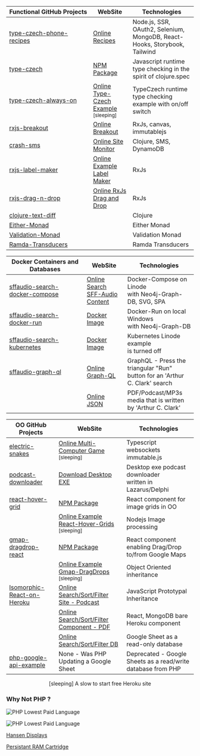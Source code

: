 | Functional&nbsp;GitHub&nbsp;Projects | WebSite                                                  | Technologies                                                              |
| ------------------------------------ | -------------------------------------------------------- | ------------------------------------------------------------------------- |
| [type-czech-phone-recipes][rec_g]    | [Online Recipes][rec_w]                                  | Node.js, SSR, OAuth2, Selenium, MongoDB, React-Hooks, Storybook, Tailwind |
| [type-czech][tcz_g]                  | [NPM Package][tcz_n]                                     | Javascript runtime type checking in the spirit of clojure.spec            |
| [type-czech-always-on][aon_g]        | [Online Type-Czech Example][aon_w] <sup>[sleeping]</sup> | TypeCzech runtime type checking example with on/off switch                |
| [rxjs-breakout][brk_g]               | [Online Breakout][brk_w]                                 | RxJs, canvas, immutablejs                                                 |
| [crash-sms][sms_g]                   | [Online Site Monitor][sms_w]                             | Clojure, SMS, DynamoDB                                                    |
| [rxjs-label-maker][lbl_g]            | [Online Example Label Maker][lbl_w]                      | RxJs                                                                      |
| [rxjs-drag-n-drop][drg_g]            | [Online RxJs Drag and Drop][drg_w]                       | RxJs                                                                      |
| [clojure-text-diff ][ctd_g]          |                                                          | Clojure                                                                   |
| [Either-Monad][mon_g]                |                                                          | Either Monad                                                              |
| [Validation-Monad][val_g]            |                                                          | Validation Monad                                                          |
| [Ramda-Transducers ][ram_g]          |                                                          | Ramda Transducers                                                         |

[rec_g]: https://github.com/steenhansen/type-czech-phone-recipes
[rec_w]: https://phone-recipes.herokuapp.com/steenhansen1942/gmail.com
[tcz_g]: https://github.com/steenhansen/type-czech
[tcz_n]: https://www.npmjs.com/package/type-czech
[aon_g]: https://github.com/steenhansen/type-czech-always-on
[aon_w]: https://type-czech-always-on.herokuapp.com
[brk_g]: https://github.com/steenhansen/rxjs-breakout
[brk_w]: https://steenhansen.github.io/gh-pages/
[sms_g]: https://github.com/steenhansen/crash-sms
[sms_w]: https://fathomless-woodland-85635.herokuapp.com/
[lbl_g]: https://github.com/steenhansen/rxjs-label-maker
[lbl_w]: https://steenhansen.github.io/rxjs-label-maker/
[drg_g]: https://github.com/steenhansen/rxjs-drag-n-drop
[drg_w]: https://steenhansen.github.io/rxjs-drag-n-drop/
[ctd_g]: https://github.com/steenhansen/clojure-text-diff
[mon_g]: https://gist.github.com/steenhansen/f9a9e9eee2fd563e378d8ddfce98cf0a
[val_g]: https://gist.github.com/steenhansen/5a0dbad5388a79ebb900b257fc7a129c
[ram_g]: https://gist.github.com/steenhansen/3e8c320725c6196c9a259661473dec42

| Docker&nbsp;Containers&nbsp;and Databases | WebSite                                  | Technologies                                                                   |
| ----------------------------------------- | ---------------------------------------- | ------------------------------------------------------------------------------ |
| [sffaudio-search-docker-compose ][sli_g]  | [Online Search SFF-Audio Content][sli_w] | Docker-Compose on Linode<br>with Neo4j-Graph-DB, SVG, SPA                      |
| [sffaudio-search-docker-run ][swi_g]      | [Docker Image][swi_d]                    | Docker-Run on local Windows<br>with Neo4j-Graph-DB                             |
| [sffaudio-search-kubernetes][sku_g]       | [Docker Image][sku_d]                    | Kubernetes Linode example<br>is turned off                                     |
| [sffaudio-graph-ql ][sgr_g]               | [Online Graph-QL][sgr_w]                 | GraphQL - Press the triangular "Run"<br>button for an 'Arthur C. Clark' search |
|                                           | [Online JSON][sgr_j]                     | PDF/Podcast/MP3s media that is written<br> by 'Arthur C. Clark'                |

[sli_g]: https://github.com/steenhansen/sffaudio-search-docker-compose
[sli_w]: http://45.79.183.31/?author=isaac-asimov
[swi_g]: https://github.com/steenhansen/sffaudio-search-docker-run
[swi_d]: https://hub.docker.com/r/steenhansen/sff-audio-search
[sku_g]: https://github.com/steenhansen/sffaudio-search-kubernetes
[sku_d]: https://hub.docker.com/r/steenhansen/sff-audio-kube
[sgr_g]: https://github.com/steenhansen/sffaudio-graph-ql
[sgr_w]: https://sffaudio-graph-ql.herokuapp.com/graphiql?operationName=serch_ql&query=query%20serch_ql(%24search_parameter%3A%20String!)%20%7B%0A%20%20search_site_content(search_text%3A%20%24search_parameter)%20%7B%0A%20%20%20%20%20%20...%20on%20ArticlePage%7B%20ID%20headline%20article_post%20%20%20%7D%2C%0A%20%20%20%20...%20on%20MentionPage%7B%20ID%20headline%20mention_post%20%20%20%7D%2C%0A%20%20%20%20...%20on%20RsdMedia%20%7B%20ID%20rsd_post%20resource%0A%20%20%20%20%20%20%20%20%20%20%20%20%20%20%20%20%20%20%20%20%20%20book%7B%20author%20title%20%7D%0A%20%20%20%20%20%20%20%20%20%20%20%20%20%20%20%20%20%20%20%20%20%20podcast%20%7B%20description%20mp3%20length%20episode%20%7D%20%20%20%7D%2C%0A%20%20%20%20...%20on%20SffAudioMedia%20%7B%20ID%20sffaudio_post%20narrator%0A%20%20%20%20%20%20%20%20%20%20%20%20%20%20%20%20%20%20%20%20%20%20%20%20%20%20%20possiblebook%7B%20author%20title%20%7D%0A%20%20%20%20%20%20%20%20%20%20%20%20%20%20%20%20%20%20%20%20%20%20%20%20%20%20%20podcast%20%7B%20description%20mp3%20length%20episode%20%7D%20%20%20%7D%2C%0A%20%20%20%20...%20on%20PdfMedia%20%7B%20ID%0A%20%20%20%20%20%20%20%20%20%20%20%20%20%20%20%20%20%20%20%20%20%20book%7B%20author%20title%20%7D%0A%20%20%20%20%20%20%20%20%20%20%20%20%20%20%20%20%20%20%20%20%20%20issues%20%7B%20url%20publisher%20pages%20%7D%20%20%20%7D%0A%20%20%7D%0A%7D%0A&variables=%7B%0A%20%20%22search_parameter%22%3A%20%22Clarke%22%0A%7D
[sgr_j]: https://sffaudio-graph-ql.herokuapp.com/graphql?operationName=serch_ql&query=%0Aquery%20serch_ql(%24search_parameter%3A%20String!)%20%7B%0A%20search_site_content(search_text%3A%20%24search_parameter)%20%7B%0A%20...%20on%20ArticlePage%7B%20ID%20headline%20article_post%20%7D%2C%0A%20...%20on%20MentionPage%7B%20ID%20headline%20mention_post%20%7D%2C%0A%20...%20on%20RsdMedia%20%7B%20ID%20rsd_post%20resource%0A%20book%20%7B%20author%20title%20%7D%0A%20podcast%20%7B%20description%20mp3%20length%20episode%20%7D%20%7D%2C%0A%20...%20on%20SffAudioMedia%20%7B%20ID%20sffaudio_post%20narrator%20about%0A%20possiblebook%7B%20author%20title%20%7D%0A%20podcast%20%7B%20description%20mp3%20length%20episode%20%7D%20%7D%2C%0A%20...%20on%20PdfMedia%20%7B%20ID%0A%20book%20%7B%20author%20title%20%7D%0A%20issues%20%7B%20url%20publisher%20pages%20%7D%20%7D%0A%20%7D%0A%7D%20&variables=%7B%20%22search_parameter%22%3A%20%22clarke%22%7D

| OO GitHub Projects                   | WebSite                                                         | Technologies                                                 |
| ------------------------------------ | --------------------------------------------------------------- | ------------------------------------------------------------ |
| [electric-snakes][elc_g]             | [Online Multi-Computer Game][elc_w] <sup>[sleeping]</sup>       | Typescript websockets immutable.js                           |
| [podcast-downloader][dsk_g]          | [Download Desktop EXE][dsk_w]                                   | Desktop exe podcast downloader<br>written in Lazarus/Delphi  |
| [react-hover-grid][rhg_g]            | [NPM Package][rhg_n]                                            | React component for image grids in OO                        |
|                                      | [Online Example React-Hover-Grids][rhg_w] <sup>[sleeping]</sup> | Nodejs Image processing                                      |
| [gmap-dragdrop-react][map_g]         | [NPM Package][map_n]                                            | React component enabling Drag/Drop<br>to/from Google Maps    |
|                                      | [Online Example Gmap-DragDrops][map_w] <sup>[sleeping]</sup>    | Object Oriented inheritance                                  |
| [Isomorphic-React-on-Heroku ][iso_g] | [Online Search/Sort/Filter Site - Podcast][pod_w]               | JavaScript Prototypal Inheritance                            |
|                                      | [Online Search/Sort/Filter Component - PDF][pdf_w]              | React, MongoDB bare Heroku component                         |
|                                      | [Online Search/Sort/Filter DB][rsd_w]                           | Google Sheet as a read-only database                         |
| [php-google-api-example][php_g]      | None - Was PHP Updating a Google Sheet                          | Deprecated - Google Sheets as a read/write database from PHP |

[elc_g]: https://github.com/steenhansen/electric-snakes
[elc_w]: https://electric-snakes.herokuapp.com/create-game
[dsk_g]: https://github.com/steenhansen/podcast-downloader
[dsk_w]: https://github.com/steenhansen/podcast-downloader/raw/master/podcast-downloader-exes.zip
[rhg_g]: https://github.com/steenhansen/react-hover-grid
[rhg_n]: https://www.npmjs.com/package/react-hover-grid
[rhg_w]: https://react-hover-grid.herokuapp.com
[map_g]: https://github.com/steenhansen/gmap-dragdrop-react
[map_n]: https://www.npmjs.com/package/gmap-dragdrop-react
[map_w]: https://gddr.herokuapp.com/maps
[iso_g]: https://github.com/steenhansen/Isomorphic-React-on-Heroku
[pod_w]: https://www.sffaudio.com/the-sffaudio-podcast/
[pdf_w]: https://sffaudio.herokuapp.com/pdf/table
[rsd_w]: https://docs.google.com/spreadsheets/d/1sbQ8NR7hvcm4EjSlyhmte0rYtI_G3vnc1o5KLPAW2lc/edit#gid=0
[php_g]: https://github.com/steenhansen/php-google-api-example

<div align="center">[sleeping] A slow to start free Heroku site</div>

### Why Not PHP ?

![PHP Lowest Paid Language](https://cdn.sstatic.net/insights/Img/Survey/2019/salary_language-1.svg?v=d63c4a852014)

![PHP Lowest Paid Language](https://media-exp1.licdn.com/dms/image/C5112AQHyvNSEydBeaw/article-cover_image-shrink_720_1280/0/1521536993350?e=1661385600&v=beta&t=6wJRX9782XM16K4tijqBvlQJ4Ezufs2PEonZ3pz__JA)

[Hansen Displays](https://web.archive.org/web/20110204235449/http://hansendisplays.com/)

[Persistant RAM Cartridge](https://atariage.com/forums/topic/287343-the-persistent-ram-cartridge/)
